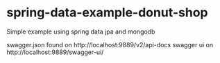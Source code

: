 # spring-data-example-donut-shop
Simple example using spring data jpa and mongodb

swagger.json found on http://localhost:9889/v2/api-docs
swagger ui on http://localhost:9889/swagger-ui/
